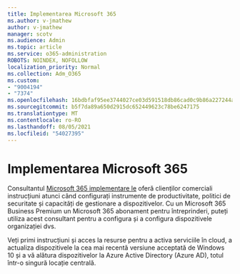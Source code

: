 ```yaml
---
title: Implementarea Microsoft 365
ms.author: v-jmathew
author: v-jmathew
manager: scotv
ms.audience: Admin
ms.topic: article
ms.service: o365-administration
ROBOTS: NOINDEX, NOFOLLOW
localization_priority: Normal
ms.collection: Adm_O365
ms.custom:
- "9004194"
- "7374"
ms.openlocfilehash: 16bdbfaf95ee3744027ce03d591518db86cad0c9b86a227244a908245501eb6d
ms.sourcegitcommit: b5f7da89a650d2915dc652449623c78be6247175
ms.translationtype: MT
ms.contentlocale: ro-RO
ms.lasthandoff: 08/05/2021
ms.locfileid: "54027395"
---
```

# <a name="deploy-microsoft-365"></a>Implementarea Microsoft 365

Consultantul [Microsoft 365 implementare le](https://go.microsoft.com/fwlink/?linkid=2072646) oferă clienților comerciali instrucțiuni atunci când configurați instrumente de productivitate, politici de securitate și capacități de gestionare a dispozitivelor. Cu un Microsoft 365 Business Premium un Microsoft 365 abonament pentru întreprinderi, puteți utiliza acest consultant pentru a configura și a configura dispozitivele organizației dvs.

Veți primi instrucțiuni și acces la resurse pentru a activa serviciile în cloud, a actualiza dispozitivele la cea mai recentă versiune acceptată de Windows 10 și a vă alătura dispozitivelor la Azure Active Directory (Azure AD), totul într-o singură locație centrală.
